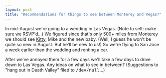```yaml
---
layout: post
title: "Recommendations for things to see between Monterey and Vegas?"
---
```




In mid-August we're going to a wedding in Las Vegas. (Note to self: make sure we RSVP'd...) We figured since that's only 500+ miles from Monterey we should see <a href="http://fetalpositions.blogspot.com/">Kitty</a>, Mike and the new baby. (Well, I guess he won't be quite so new in August. But he'll be new to us!) So we're flying to San Jose a week earlier than the wedding and renting a car.

<p>After we've annoyed them for a few days we'll take a few days to drive down to Las Vegas. Any ideas on what to see in between? (Suggestions to "hang out in Death Valley" filed to <tt>/dev/null</tt>...)</p>


